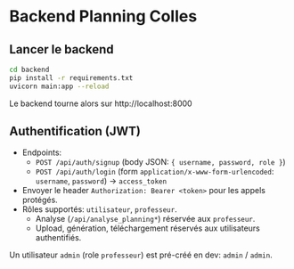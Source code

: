 # Backend Planning Colles

## Lancer le backend

```bash
cd backend
pip install -r requirements.txt
uvicorn main:app --reload
```
Le backend tourne alors sur http://localhost:8000

## Authentification (JWT)

- Endpoints:
  - `POST /api/auth/signup` (body JSON: `{ username, password, role }`)
  - `POST /api/auth/login` (form `application/x-www-form-urlencoded`: `username`, `password`) → `access_token`
- Envoyer le header `Authorization: Bearer <token>` pour les appels protégés.
- Rôles supportés: `utilisateur`, `professeur`.
  - Analyse (`/api/analyse_planning*`) réservée aux `professeur`.
  - Upload, génération, téléchargement réservés aux utilisateurs authentifiés.

Un utilisateur `admin` (role `professeur`) est pré-créé en dev: `admin` / `admin`.